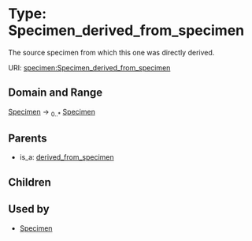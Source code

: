 
# Type: Specimen_derived_from_specimen


The source specimen from which this one was directly derived.

URI: [specimen:Specimen_derived_from_specimen](https://ccdh.org/specimen/Specimen_derived_from_specimen)


## Domain and Range

[Specimen](Specimen.md) ->  <sub>0..*</sub> [Specimen](Specimen.md)

## Parents

 *  is_a: [derived_from_specimen](derived_from_specimen.md)

## Children


## Used by

 * [Specimen](Specimen.md)
